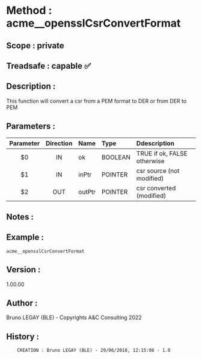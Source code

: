 ﻿# **Method :** acme__opensslCsrConvertFormat## **Scope :** private## **Treadsafe :** capable ✅ ## **Description :** This function will convert a csr from a PEM format to DER or from DER to PEM## **Parameters :** | Parameter | Direction | Name | Type | Ddescription | |:----:|:----:|:----|:----|:----| | $0 | IN | ok | BOOLEAN | TRUE if ok, FALSE otherwise | | $1 | IN | inPtr | POINTER | csr source (not modified) | | $2 | OUT | outPtr | POINTER | csr converted (modified) | ## **Notes :** ## **Example :** ```acme__opensslCsrConvertFormat```## **Version :** 1.00.00## **Author :** Bruno LEGAY (BLE) - Copyrights A&C Consulting 2022## **History :**          CREATION : Bruno LEGAY (BLE) - 29/06/2018, 12:15:08 - 1.0
